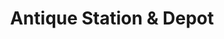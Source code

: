 ---
title: "Antique Station & Depot"
url: /orange/antique-station-and-depot-south-glassell-street/
shop: antiques
---